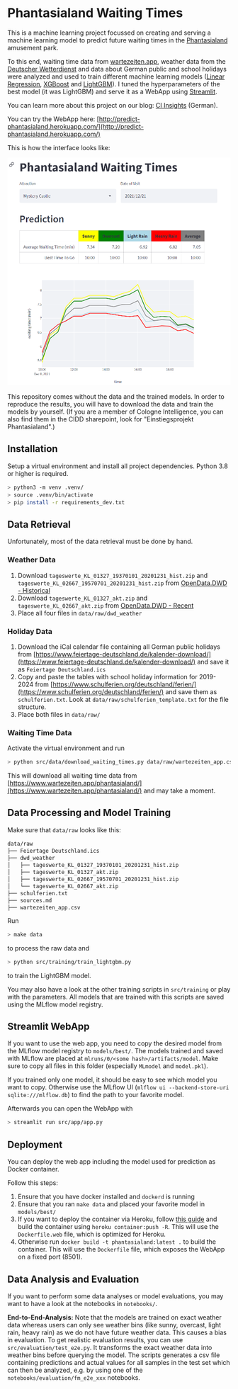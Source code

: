 Phantasialand Waiting Times
==============================

This is a machine learning project focussed on creating and serving a machine learning
model to predict future waiting times in the
[Phantasialand](https://www.phantasialand.de/de/) amusement park. 

To this end, waiting time data from
[wartezeiten.app](https://www.wartezeiten.app/phantasialand/), weather data from the
[Deutscher Wetterdienst](https://www.dwd.de/) and data about German public and school
holidays were analyzed and used to train different machine learning models ([Linear
Regression](https://scikit-learn.org/),
[XGBoost](https://xgboost.readthedocs.io/en/stable/) and
[LightGBM](https://github.com/microsoft/LightGBM)). I tuned the hyperparameters of the
best model (it was LightGBM) and serve it as a WebApp using
[Streamlit](https://streamlit.io/).

You can learn more about this project on our blog: [CI
Insights](https://www.cologne-intelligence.de/blog) (German).

You can try the WebApp here: [http://predict-phantasialand.herokuapp.com/](http://predict-phantasialand.herokuapp.com/)

This is how the interface looks like:

![Streamlit UI](reports/figures/streamlit_ui.png)



This repository comes without the data and the trained models. In order to reproduce the
results, you will have to download the data and train the models by yourself. (If you are 
a member of Cologne Intelligence, you can also find them in the CIDD sharepoint, look for 
"Einstiegsprojekt Phantasialand".)

Installation
------------


Setup a virtual environment and install all project dependencies. Python 3.8 or higher 
is required.

```bash
> python3 -m venv .venv/
> source .venv/bin/activate
> pip install -r requirements_dev.txt
```

Data Retrieval
--------------

Unfortunately, most of the data retrieval must be done by hand.

### Weather Data

1. Download `tageswerte_KL_01327_19370101_20201231_hist.zip` and
   `tageswerte_KL_02667_19570701_20201231_hist.zip` from [OpenData.DWD -
   Historical](https://opendata.dwd.de/climate_environment/CDC/observations_germany/climate/daily/kl/historical/)
2. Download `tageswerte_KL_01327_akt.zip` and `tageswerte_KL_02667_akt.zip` from
   [OpenData.DWD -
   Recent](https://opendata.dwd.de/climate_environment/CDC/observations_germany/climate/daily/kl/recent/)
3. Place all four files in `data/raw/dwd_weather`

### Holiday Data
1. Download the iCal calendar file containing all German public holidays from
   [https://www.feiertage-deutschland.de/kalender-download/](https://www.feiertage-deutschland.de/kalender-download/)
   and save it as `Feiertage Deutschland.ics`
2. Copy and paste the tables with school holiday information for 2019-2024 from
   [https://www.schulferien.org/deutschland/ferien/](https://www.schulferien.org/deutschland/ferien/)
   and save them as `schulferien.txt`. Look at `data/raw/schulferien_template.txt` for
   the file structure.
3. Place both files in `data/raw/`

### Waiting Time Data

Activate the virtual environment and run 

```bash
> python src/data/download_waiting_times.py data/raw/wartezeiten_app.csv
```

This will download all waiting time data from
[https://www.wartezeiten.app/phantasialand/](https://www.wartezeiten.app/phantasialand/)
and may take a moment. 

Data Processing and Model Training
----------------------------------

Make sure that `data/raw` looks like this:

```
data/raw
├── Feiertage Deutschland.ics
├── dwd_weather
│   ├── tageswerte_KL_01327_19370101_20201231_hist.zip
│   ├── tageswerte_KL_01327_akt.zip
│   ├── tageswerte_KL_02667_19570701_20201231_hist.zip
│   └── tageswerte_KL_02667_akt.zip
├── schulferien.txt
├── sources.md
├── wartezeiten_app.csv
```

Run

```bash
> make data
```

to process the raw data and 

```bash
> python src/training/train_lightgbm.py
```

to train the LightGBM model.

You may also have a look at the other training scripts in `src/training` or play with
the parameters. All models that are trained with this scripts are saved using the MLflow
model registry.

Streamlit WebApp
----------------

If you want to use the web app, you need to copy the desired model from the MLflow model
registry to `models/best/`. The models trained and saved with MLflow are placed at 
`mlruns/0/<some hash>/artifacts/model`. Make sure to copy all files in this folder 
(especially `MLmodel` and `model.pkl`). 

If you trained only one model, it should be easy to see which model you want to copy. 
Otherwise use the MLflow UI (`mlflow ui --backend-store-uri sqlite:///mlflow.db`) to 
find the path to your favorite model.

Afterwards you can open the WebApp with

```bash
> streamlit run src/app/app.py
```

Deployment
----------

You can deploy the web app including the model used for prediction as Docker container.

Follow this steps:

1. Ensure that you have docker installed and `dockerd` is running
2. Ensure that you ran `make data` and placed your favorite model in `models/best/`
3. If you want to deploy the container via Heroku, follow [this
   guide](https://devcenter.heroku.com/articles/container-registry-and-runtime) and
   build the container using `heroku container:push -R`. This will use the
   `Dockerfile.web` file, which is optimized for Heroku.
4. Otherwise run `docker build -t phantasialand:latest .` to build the container. This
   will use the `Dockerfile` file, which exposes the WebApp on a fixed port (8501).

Data Analysis and Evaluation
----------------------------

If you want to perform some data analyses or model evaluations, you may want to have a
look at the notebooks in `notebooks/`. 

**End-to-End-Analysis:** Note that the models are trained on exact weather data whereas
users can only see weather bins (like sunny, overcast, light rain, heavy rain) as we
do not have future weather data. This causes a bias in evaluation. To get realistic
evaluation results, you can use `src/evaluation/test_e2e.py`. It transforms the exact
weather data into weather bins before querying the model. The scripts generates a csv
file containing predictions and actual values for all samples in the test set which can
then be analyzed, e.g. by using one of the `notebooks/evaluation/fm_e2e_xxx` notebooks.
